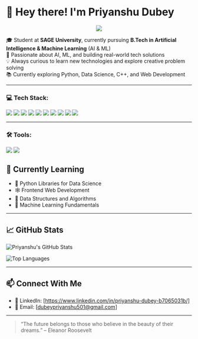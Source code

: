 # 👋 Hey there! I'm Priyanshu Dubey
<p align="center">
  <img src="https://readme-typing-svg.herokuapp.com/?lines=B.Tech+Student;AI+%26+ML+Enthusiast;Open+Source+Contributor;Always+Learning!&center=true&width=380&height=45">
</p>

🎓 Student at **SAGE University**, currently pursuing **B.Tech in Artificial Intelligence & Machine Learning** (AI & ML)  
🚀 Passionate about AI, ML, and building real-world tech solutions  
💡 Always curious to learn new technologies and explore creative problem solving  
📚 Currently exploring Python, Data Science, C++, and Web Development  

---

### 💻 Tech Stack:
<p>
  <img src="https://img.shields.io/badge/PowerShell-5391FE?style=for-the-badge&logo=powershell&logoColor=white"/>
  <img src="https://img.shields.io/badge/Google%20Cloud-4285F4?style=for-the-badge&logo=googlecloud&logoColor=white"/>
  <img src="https://img.shields.io/badge/Git-F05032?style=for-the-badge&logo=git&logoColor=white"/>
  <img src="https://img.shields.io/badge/Python-FFD43B?style=for-the-badge&logo=python&logoColor=blue"/>
  <img src="https://img.shields.io/badge/C++-00599C?style=for-the-badge&logo=c%2B%2B&logoColor=white"/>
  <img src="https://img.shields.io/badge/Pandas-150458?style=for-the-badge&logo=pandas&logoColor=white"/>
  <img src="https://img.shields.io/badge/Numpy-013243?style=for-the-badge&logo=numpy&logoColor=white"/>
  <img src="https://img.shields.io/badge/HTML5-E34F26?style=for-the-badge&logo=html5&logoColor=white"/>
  <img src="https://img.shields.io/badge/CSS3-1572B6?style=for-the-badge&logo=css3&logoColor=white"/>
  <img src="https://img.shields.io/badge/JavaScript-F7DF1E?style=for-the-badge&logo=javascript&logoColor=black"/>
</p>

---
### 🛠 Tools:
<p>
  <img src="https://img.shields.io/badge/Anaconda-42B029?style=for-the-badge&logo=anaconda&logoColor=white"/>
  <img src="https://img.shields.io/badge/Jupyter-F37626?style=for-the-badge&logo=jupyter&logoColor=white"/>
</p>

## 🌱 Currently Learning

- 📘 Python Libraries for Data Science  
- 🕸️ Frontend Web Development  
- 🧩 Data Structures and Algorithms  
- 🤖 Machine Learning Fundamentals  

---

## 📈 GitHub Stats

![Priyanshu's GitHub Stats](https://github-readme-stats.vercel.app/api?username=priyanshu-dubey-2006&show_icons=true&theme=radical)

![Top Languages](https://github-readme-stats.vercel.app/api/top-langs/?username=priyanshu-dubey-2006&layout=compact&theme=radical)

---

## 📫 Connect With Me

- 💼 LinkedIn: [https://www.linkedin.com/in/priyanshu-dubey-b7065031b/]
- 📧 Email: [dubeypriyanshu501@gmail.com]

---

> “The future belongs to those who believe in the beauty of their dreams.” – Eleanor Roosevelt

